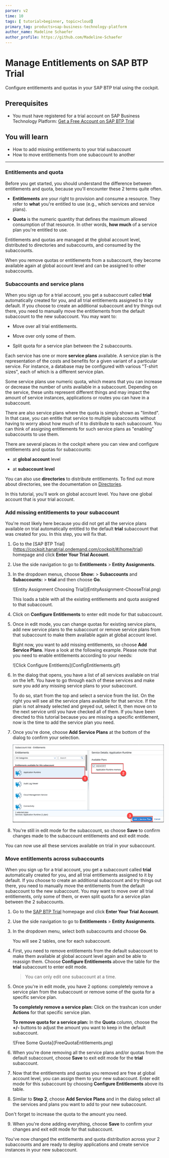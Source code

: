 ```yaml
---
parser: v2
time: 10
tags: [ tutorial>beginner, topic>cloud]
primary_tag: products>sap-business-technology-platform
author_name: Madeline Schaefer
author_profile: https://github.com/Madeline-Schaefer
---
```


# Manage Entitlements on SAP BTP Trial
<!-- description --> Configure entitlements and quotas in your SAP BTP trial using the cockpit.

## Prerequisites
- You must have registered for a trial account on SAP Business Technology Platform: [Get a Free Account on SAP BTP Trial](hcp-create-trial-account)

## You will learn
  - How to add missing entitlements to your trial subaccount
  - How to move entitlements from one subaccount to another
---

### Entitlements and quota


Before you get started, you should understand the difference between entitlements and quota, because you'll encounter these 2 terms quite often.

- **Entitlements** are your right to provision and consume a resource. They refer to **what** you're entitled to use (e.g., which services and service plans).

- **Quota** is the numeric quantity that defines the maximum allowed consumption of that resource. In other words, **how much** of a service plan you're entitled to use.

Entitlements and quotas are managed at the global account level, distributed to directories and subaccounts, and consumed by the subaccounts.

When you remove quotas or entitlements from a subaccount, they become available again at global account level and can be assigned to other subaccounts.



### Subaccounts and service plans


When you sign up for a trial account, you get a subaccount called **trial** automatically created for you, and all trial entitlements assigned to it by default. If you choose to create an additional subaccount and try things out there, you need to manually move the entitlements from the default subaccount to the new subaccount. You may want to:

  - Move over all trial entitlements.

  - Move over only some of them.

  - Split quota for a service plan between the 2 subaccounts.

Each service has one or more **service plans** available. A service plan is the representation of the costs and benefits for a given variant of a particular service. For instance, a database may be configured with various "T-shirt sizes", each of which is a different service plan.

Some service plans use numeric quota, which means that you can increase or decrease the number of units available in a subaccount. Depending on the service, these units represent different things and may impact the amount of service instances, applications or routes you can have in a subaccount.

There are also service plans where the quota is simply shown as "limited". In that case, you can entitle that service to multiple subaccounts without having to worry about how much of it to distribute to each subaccount. You can think of assigning entitlements for such service plans as "enabling" subaccounts to use them.

<!--Add Directories here as well -->
There are several places in the cockpit where you can view and configure entitlements and quotas for subaccounts:

- at **global account** level

- at **subaccount level**

You can also use **directories** to distribute entitlements. To find out more about directories, see the documentation on [Directories](https://help.sap.com/viewer/65de2977205c403bbc107264b8eccf4b/Cloud/en-US/8ed4a705efa0431b910056c0acdbf377.html#loioa92721fc75524ec09a7a7255997dbd94).

In this tutorial, you'll work on global account level. You have one global account that is your trial account.


### Add missing entitlements to your subaccount


You're most likely here because you did not get all the service plans available on trial automatically entitled to the default **trial** subaccount that was created for you. In this step, you will fix that.

1. Go to the [SAP BTP Trial] (https://cockpit.hanatrial.ondemand.com/cockpit/#/home/trial) homepage and click **Enter Your Trial Account**.


2. Use the side navigation to go to **Entitlements** > **Entity Assignments**.  


3. In the dropdown menus, choose **Show:** > **Subaccounts** and **Subaccounts:** > **trial** and then choose **Go**.


    <!-- border -->![Entity Assignment Choosing Trial](EntityAssignment-ChooseTrial.png)

      This loads a table with all the existing entitlements and quota assigned to that subaccount.

4. Click on **Configure Entitlements** to enter edit mode for that subaccount.

5. Once in edit mode, you can change quotas for existing service plans, add new service plans to the subaccount or remove service plans from that subaccount to make them available again at global account level.

    Right now, you want to add missing entitlements, so choose **Add Service Plans**. Have a look at the following example. Please note that you need to enable entitlements according to your needs:


    <!-- border -->![Click Configure Entitlemts](ConfigEntitlements.gif)

6. In the dialog that opens, you have a list of all services available on trial on the left. You have to go through each of these services and make sure you add any missing service plans to your subaccount.

    To do so, start from the top and select a service from the list. On the right you will see all the service plans available for that service. If the plan is not already selected and greyed out, select it, then move on to the next service until you have checked all of them.
    If you have been directed to this tutorial because you are missing a specific entitlement, now is the time to add the service plan you need.

7. Once you're done, choose **Add <x> Service Plans** at the bottom of the dialog to confirm your selection.

    ![Save Service Plans](AddEntitlementsDialog.png)

8. You're still in edit mode for the subaccount, so choose **Save** to confirm changes made to the subaccount entitlements and exit edit mode.

You can now use all these services available on trial in your subaccount.



### Move entitlements across subaccounts


When you sign up for a trial account, you get a subaccount called **trial** automatically created for you, and all trial entitlements assigned to it by default.
If you choose to create an additional subaccount and try things out there, you need to manually move the entitlements from the default subaccount to the new subaccount. You may want to move over all trial entitlements, only some of them, or even split quota for a service plan between the 2 subaccounts.

1. Go to the [SAP BTP Trial](https://cockpit.hanatrial.ondemand.com/cockpit/#/home/trial) homepage and click **Enter Your Trial Account**.

2. Use the side navigation to go to **Entitlements** > **Entity Assignments**.

3. In the dropdown menu, select both subaccounts and choose **Go**.

    You will see 2 tables, one for each subaccount.


4. First, you need to remove entitlements from the default subaccount to make them available at global account level again and be able to reassign them. Choose **Configure Entitlements** above the table for the **trial** subaccount to enter edit mode.

    >You can only edit one subaccount at a time.

5. Once you're in edit mode, you have 2 options: completely remove a service plan from the subaccount or remove some of the quota for a specific service plan.

    **To completely remove a service plan:** Click on the trashcan icon under **Actions** for that specific service plan.

    **To remove quota for a service plan:** In the **Quota** column, choose the **+/-** buttons to adjust the amount you want to keep in the default subaccount.

    <!-- border -->![Free Some Quota](FreeQuotaEntitlements.png)

6.	When you're done removing all the service plans and/or quotas from the default subaccount, choose **Save** to exit edit mode for the **trial** subaccount.

7. Now that the entitlements and quotas you removed are free at global account level, you can assign them to your new subaccount. Enter edit mode for this subaccount by choosing **Configure Entitlements** above its table.

8. Similar to **Step 2**, choose **Add Service Plans** and in the dialog select all the services and plans you want to add to your new subaccount.

Don't forget to increase the quota to the amount you need.

9. When you're done adding everything, choose **Save** to confirm your changes and exit edit mode for that subaccount.

You've now changed the entitlements and quota distribution across your 2 subaccounts and are ready to deploy applications and create service instances in your new subaccount.

